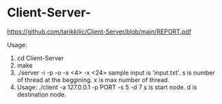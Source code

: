 # Client-Server-

https://github.com/tarikkilic/Client-Server/blob/main/REPORT.pdf

Usage:

1. cd Client-Server
2. make
3. ./server -i <pathToFile> -p <PORT> -o <pathToLogFile> -s <4> -x <24>
  sample input is 'input.txt'. s is number of thread at the beggining. x is max number of thread.
4. Usage: ./client -a 127.0.0.1 -p PORT -s 5 -d 7
  s is start node. d is destination node.
